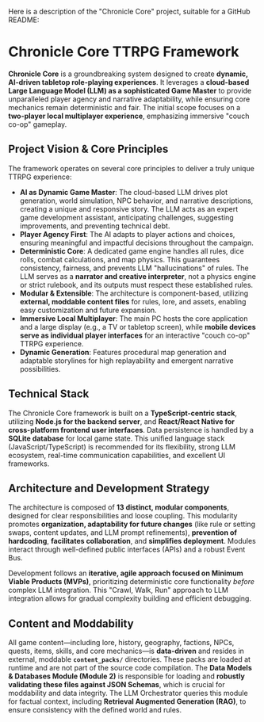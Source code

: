 Here is a description of the "Chronicle Core" project, suitable for a GitHub README:

# Chronicle Core TTRPG Framework

**Chronicle Core** is a groundbreaking system designed to create **dynamic, AI-driven tabletop role-playing experiences**. It leverages a **cloud-based Large Language Model (LLM) as a sophisticated Game Master** to provide unparalleled player agency and narrative adaptability, while ensuring core mechanics remain deterministic and fair. The initial scope focuses on a **two-player local multiplayer experience**, emphasizing immersive "couch co-op" gameplay.

## Project Vision & Core Principles

The framework operates on several core principles to deliver a truly unique TTRPG experience:
*   **AI as Dynamic Game Master**: The cloud-based LLM drives plot generation, world simulation, NPC behavior, and narrative descriptions, creating a unique and responsive story. The LLM acts as an expert game development assistant, anticipating challenges, suggesting improvements, and preventing technical debt.
*   **Player Agency First**: The AI adapts to player actions and choices, ensuring meaningful and impactful decisions throughout the campaign.
*   **Deterministic Core**: A dedicated game engine handles all rules, dice rolls, combat calculations, and map physics. This guarantees consistency, fairness, and prevents LLM "hallucinations" of rules. The LLM serves as a **narrator and creative interpreter**, not a physics engine or strict rulebook, and its outputs must respect these established rules.
*   **Modular & Extensible**: The architecture is component-based, utilizing **external, moddable content files** for rules, lore, and assets, enabling easy customization and future expansion.
*   **Immersive Local Multiplayer**: The main PC hosts the core application and a large display (e.g., a TV or tabletop screen), while **mobile devices serve as individual player interfaces** for an interactive "couch co-op" TTRPG experience.
*   **Dynamic Generation**: Features procedural map generation and adaptable storylines for high replayability and emergent narrative possibilities.

## Technical Stack

The Chronicle Core framework is built on a **TypeScript-centric stack**, utilizing **Node.js for the backend server**, and **React/React Native for cross-platform frontend user interfaces**. Data persistence is handled by a **SQLite database** for local game state. This unified language stack (JavaScript/TypeScript) is recommended for its flexibility, strong LLM ecosystem, real-time communication capabilities, and excellent UI frameworks.

## Architecture and Development Strategy

The architecture is composed of **13 distinct, modular components**, designed for clear responsibilities and loose coupling. This modularity promotes **organization, adaptability for future changes** (like rule or setting swaps, content updates, and LLM prompt refinements), **prevention of hardcoding**, **facilitates collaboration**, and **simplifies deployment**. Modules interact through well-defined public interfaces (APIs) and a robust Event Bus.

Development follows an **iterative, agile approach focused on Minimum Viable Products (MVPs)**, prioritizing deterministic core functionality *before* complex LLM integration. This "Crawl, Walk, Run" approach to LLM integration allows for gradual complexity building and efficient debugging.

## Content and Moddability

All game content—including lore, history, geography, factions, NPCs, quests, items, skills, and core mechanics—is **data-driven** and resides in external, moddable **`content_packs/`** directories. These packs are loaded at runtime and are not part of the source code compilation. The **Data Models & Databases Module (Module 2)** is responsible for loading and **robustly validating these files against JSON Schemas**, which is crucial for moddability and data integrity. The LLM Orchestrator queries this module for factual context, including **Retrieval Augmented Generation (RAG)**, to ensure consistency with the defined world and rules.
